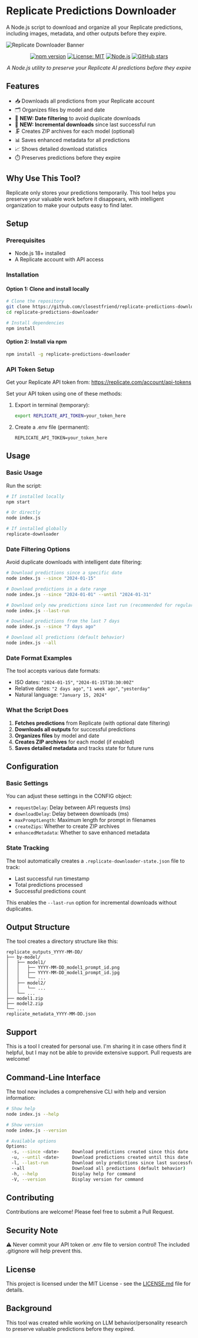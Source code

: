 # Replicate Predictions Downloader

A Node.js script to download and organize all your Replicate predictions, including images, metadata, and other outputs before they expire.

![Replicate Downloader Banner](https://replicate.com/static/favicon.png)

<div align="center">

[![npm version](https://badge.fury.io/js/replicate-predictions-downloader.svg)](https://badge.fury.io/js/replicate-predictions-downloader)
[![License: MIT](https://img.shields.io/badge/License-MIT-yellow.svg)](https://opensource.org/licenses/MIT)
[![Node.js](https://img.shields.io/badge/Node.js-18%2B-green.svg)](https://nodejs.org/)
[![GitHub stars](https://img.shields.io/github/stars/closestfriend/replicate-predictions-downloader.svg)](https://github.com/closestfriend/replicate-predictions-downloader/stargazers)

*A Node.js utility to preserve your Replicate AI predictions before they expire*

</div>

## Features

- 📥 Downloads all predictions from your Replicate account
- 🗂️ Organizes files by model and date
- 📅 **NEW: Date filtering** to avoid duplicate downloads
- 🔄 **NEW: Incremental downloads** since last successful run
- 🗜️ Creates ZIP archives for each model (optional)
- 📊 Saves enhanced metadata for all predictions
- 📈 Shows detailed download statistics
- ⏱️ Preserves predictions before they expire

## Why Use This Tool?

Replicate only stores your predictions temporarily. This tool helps you preserve your valuable work before it disappears, with intelligent organization to make your outputs easy to find later.

## Setup

### Prerequisites

- Node.js 18+ installed
- A Replicate account with API access

### Installation

#### Option 1: Clone and install locally

```bash
# Clone the repository
git clone https://github.com/closestfriend/replicate-predictions-downloader.git
cd replicate-predictions-downloader

# Install dependencies
npm install
```

#### Option 2: Install via npm

```bash
npm install -g replicate-predictions-downloader
```

### API Token Setup

Get your Replicate API token from: https://replicate.com/account/api-tokens

Set your API token using one of these methods:

1. Export in terminal (temporary):
   ```bash
   export REPLICATE_API_TOKEN=your_token_here
   ```

2. Create a .env file (permanent):
   ```
   REPLICATE_API_TOKEN=your_token_here
   ```

## Usage

### Basic Usage

Run the script:
```bash
# If installed locally
npm start

# Or directly
node index.js

# If installed globally
replicate-downloader
```

### Date Filtering Options

Avoid duplicate downloads with intelligent date filtering:

```bash
# Download predictions since a specific date
node index.js --since "2024-01-15"

# Download predictions in a date range
node index.js --since "2024-01-01" --until "2024-01-31"

# Download only new predictions since last run (recommended for regular use)
node index.js --last-run

# Download predictions from the last 7 days
node index.js --since "7 days ago"

# Download all predictions (default behavior)
node index.js --all
```

### Date Format Examples

The tool accepts various date formats:
- ISO dates: `"2024-01-15"`, `"2024-01-15T10:30:00Z"`
- Relative dates: `"2 days ago"`, `"1 week ago"`, `"yesterday"`
- Natural language: `"January 15, 2024"`

### What the Script Does

1. **Fetches predictions** from Replicate (with optional date filtering)
2. **Downloads all outputs** for successful predictions
3. **Organizes files** by model and date
4. **Creates ZIP archives** for each model (if enabled)
5. **Saves detailed metadata** and tracks state for future runs

## Configuration

### Basic Settings

You can adjust these settings in the CONFIG object:
- `requestDelay`: Delay between API requests (ms)
- `downloadDelay`: Delay between downloads (ms)
- `maxPromptLength`: Maximum length for prompt in filenames
- `createZips`: Whether to create ZIP archives
- `enhancedMetadata`: Whether to save enhanced metadata

### State Tracking

The tool automatically creates a `.replicate-downloader-state.json` file to track:
- Last successful run timestamp
- Total predictions processed
- Successful predictions count

This enables the `--last-run` option for incremental downloads without duplicates.

## Output Structure

The tool creates a directory structure like this:

```
replicate_outputs_YYYY-MM-DD/
├── by-model/
│   ├── model1/
│   │   ├── YYYY-MM-DD_model1_prompt_id.png
│   │   ├── YYYY-MM-DD_model1_prompt_id.jpg
│   │   └── ...
│   ├── model2/
│   │   └── ...
│   └── ...
├── model1.zip
├── model2.zip
└── ...
replicate_metadata_YYYY-MM-DD.json
```

## Support

This is a tool I created for personal use. I'm sharing it in case others find it helpful, but I may not be able to provide extensive support. Pull requests are welcome!

## Command-Line Interface

The tool now includes a comprehensive CLI with help and version information:

```bash
# Show help
node index.js --help

# Show version
node index.js --version

# Available options
Options:
  -s, --since <date>     Download predictions created since this date
  -u, --until <date>     Download predictions created until this date
  -l, --last-run         Download only predictions since last successful run
  --all                  Download all predictions (default behavior)
  -h, --help             Display help for command
  -V, --version          Display version for command
```

## Contributing

Contributions are welcome! Please feel free to submit a Pull Request.

## Security Note

⚠️ Never commit your API token or .env file to version control!
The included .gitignore will help prevent this.

## License

This project is licensed under the MIT License - see the [LICENSE.md](LICENSE.md) file for details.

## Background

This tool was created while working on LLM behavior/personality research to preserve valuable predictions before they expired.